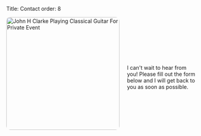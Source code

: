 Title: Contact
order: 8

<div style="max-width: 800px; margin-left: auto; margin-right: auto; display: flex; flex-wrap: wrap; align-items: center; justify-content: center;" class="flex-container">
  <img src="{static}/images/jhclarke-formal-event.jpg" width="300" alt="John H Clarke Playing Classical Guitar For Private Event" style="margin-right: 20px; border-radius: 10px; margin-bottom: 20px;" />
  <div style="flex: 1;">
    I can't wait to hear from you! Please fill out the form below and I will get back to you as soon as possible.
  </div>
</div>
